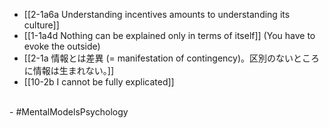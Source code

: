 - [[2-1a6a Understanding incentives amounts to understanding its culture]]
- [[1-1a4d Nothing can be explained only in terms of itself]] (You have to evoke the outside)
- [[2-1a 情報とは差異 (= manifestation of contingency)。区別のないところに情報は生まれない。]]
- [[10-2b I cannot be fully explicated]]
<br>
- #MentalModelsPsychology
